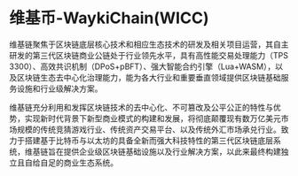 # 

# 维基币-WaykiChain(WICC)

维基链聚焦于区块链底层核心技术和相应生态技术的研发及相关项目运营，其自主研发的第三代区块链商业公链处于行业领先水平，具有高性能交易处理能力（TPS 3300）、高效共识机制（DPoS+pBFT）、强大智能合约引擎（Lua+WASM），以及区块链生态去中心化治理能力，能为各大行业和重要垂直领域提供区块链基础服务设施和行业级解决方案。

维基链充分利用和发挥区块链技术的去中心化、不可篡改及公平公正的特性与优势，实现新时代背景下新型商业模式的构建和发展，将彻底颠覆现有数万亿美元市场规模的传统竞猜游戏行业、传统资产交易平台、以及传统外汇市场承兑行业。致力于搭建基于比特币与以太坊的具备全新而强大科技特性的第三代区块链底层系统，维基链旨在提供企业级区块链基础设施以及行业解决方案，以此来最终构建独立且自给自足的商业生态系统。

